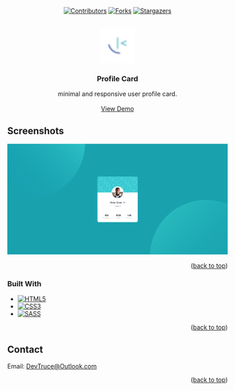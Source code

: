 <a id="readme-top"></a>

<div align="center">

[![Contributors][contributors-icon]][contributors-link]
[![Forks][forks-icon]][forks-link]
[![Stargazers][stars-icon]][stars-link]

</div>

<!-- PROJECT LOGO -->
<br />
<div align="center">
  <a href="https://github.com/DevTruce/profile-card">
    <img src="src/imgs/favicon-32x32.png" alt="Logo" width="80" height="80">
  </a>

<h3 align="center">Profile Card</h3>

  <p align="center">
    minimal and responsive user profile card.
    <br />
    <br />
    <a href="https://devtruce.github.io/profile-card/" target="_blank">View Demo</a>
  </p>
</div>

<!-- ABOUT THE PROJECT -->

## Screenshots

[![Product Name Screen Shot][product-screenshot]](product-link)

<p align="right">(<a href="#readme-top">back to top</a>)</p>

### Built With

- [![HTML5][html5-icon]][html5-link]
- [![CSS3][css3-icon]][css3-link]
- [![SASS][sass-icon]][sass-link]

<p align="right">(<a href="#readme-top">back to top</a>)</p>

<!-- CONTACT -->

## Contact

Email: [DevTruce@Outlook.com]()

<p align="right">(<a href="#readme-top">back to top</a>)</p>

<!-- #### MARKDOWN LINKS & IMAGES #### -->

<!-- ## GitHub ##-->
<!-- links -->

[contributors-link]: https://github.com/DevTruce/profile-card/graphs/contributors
[forks-link]: https://github.com/DevTruce/profile-card/network/members
[stars-link]: https://github.com/DevTruce/profile-card/stargazers

<!-- icons -->

[contributors-icon]: https://img.shields.io/github/contributors/DevTruce/profile-card.svg?style=for-the-badge
[forks-icon]: https://img.shields.io/github/forks/DevTruce/profile-card.svg?style=for-the-badge
[stars-icon]: https://img.shields.io/github/stars/DevTruce/profile-card.svg?style=for-the-badge

<!-- ## Project ## -->

[product-screenshot]: src/imgs/project-view.png
[product-link]: https://devtruce.github.io/profile-card/

<!-- ## Tech & Tools ## -->
<!-- links -->

[html5-link]: https://html-icon/
[css3-link]: https://css3-icon/
[sass-link]: https://sass-lang.com/

<!-- icons -->

[html5-icon]: https://img.shields.io/badge/HTML5-orange?style=for-the-badge&logo=html5&logoColor=white
[css3-icon]: https://img.shields.io/badge/CSS3-blue?style=for-the-badge&logo=CSS3&logoColor=white
[sass-icon]: https://img.shields.io/badge/SASS-AA77FF?style=for-the-badge&logo=SASS&logoColor=white
